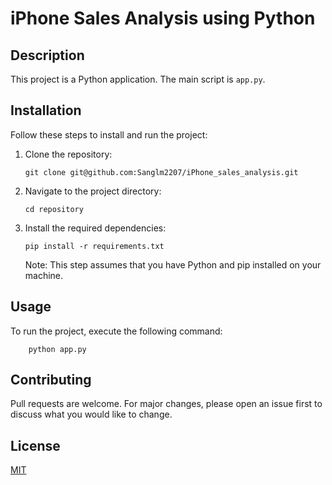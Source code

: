 # iPhone Sales Analysis using Python

## Description

This project is a Python application. The main script is `app.py`.

## Installation

Follow these steps to install and run the project:

1. Clone the repository:
    ```
    git clone git@github.com:Sanglm2207/iPhone_sales_analysis.git
    ```
2. Navigate to the project directory:
    ```
    cd repository
    ```
3. Install the required dependencies:
    ```
    pip install -r requirements.txt
    ```
    Note: This step assumes that you have Python and pip installed on your machine.

## Usage

To run the project, execute the following command:

```
    python app.py
```


## Contributing

Pull requests are welcome. For major changes, please open an issue first to discuss what you would like to change.

## License

[MIT](https://choosealicense.com/licenses/mit/)